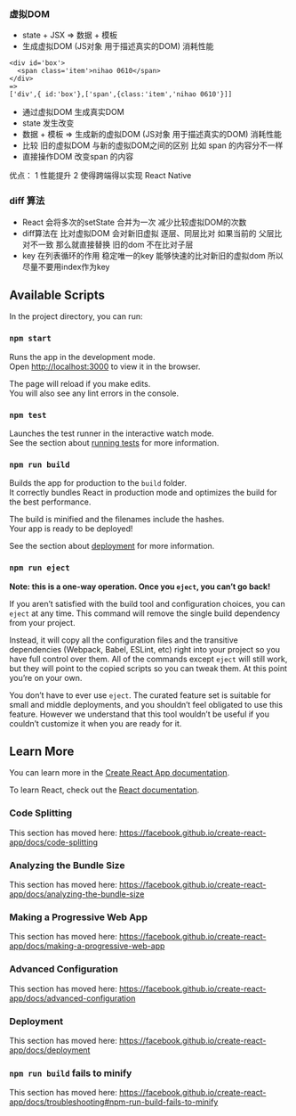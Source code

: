### 虚拟DOM
- state + JSX => 数据 + 模板
- 生成虚拟DOM (JS对象 用于描述真实的DOM) 消耗性能 
```
<div id='box'>
  <span class='item'>nihao 0610</span>
</div>
=>
['div',{ id:'box'},['span',{class:'item','nihao 0610'}]]
```
- 通过虚拟DOM 生成真实DOM
- state 发生改变
- 数据 + 模板 => 生成新的虚拟DOM (JS对象 用于描述真实的DOM) 消耗性能 
- 比较 旧的虚拟DOM  与新的虚拟DOM之间的区别 比如 span 的内容分不一样
- 直接操作DOM 改变span 的内容


优点：
1 性能提升
2 使得跨端得以实现 React Native

### diff 算法
- React 会将多次的setState 合并为一次 减少比较虚拟DOM的次数
- diff算法在 比对虚拟DOM 会对新旧虚拟 逐层、同层比对 如果当前的 父层比对不一致 那么就直接替换 旧的dom 不在比对子层
- key 在列表循环的作用 稳定唯一的key 能够快速的比对新旧的虚拟dom 所以尽量不要用index作为key 
## Available Scripts

In the project directory, you can run:

### `npm start`

Runs the app in the development mode.<br>
Open [http://localhost:3000](http://localhost:3000) to view it in the browser.

The page will reload if you make edits.<br>
You will also see any lint errors in the console.

### `npm test`

Launches the test runner in the interactive watch mode.<br>
See the section about [running tests](https://facebook.github.io/create-react-app/docs/running-tests) for more information.

### `npm run build`

Builds the app for production to the `build` folder.<br>
It correctly bundles React in production mode and optimizes the build for the best performance.

The build is minified and the filenames include the hashes.<br>
Your app is ready to be deployed!

See the section about [deployment](https://facebook.github.io/create-react-app/docs/deployment) for more information.

### `npm run eject`

**Note: this is a one-way operation. Once you `eject`, you can’t go back!**

If you aren’t satisfied with the build tool and configuration choices, you can `eject` at any time. This command will remove the single build dependency from your project.

Instead, it will copy all the configuration files and the transitive dependencies (Webpack, Babel, ESLint, etc) right into your project so you have full control over them. All of the commands except `eject` will still work, but they will point to the copied scripts so you can tweak them. At this point you’re on your own.

You don’t have to ever use `eject`. The curated feature set is suitable for small and middle deployments, and you shouldn’t feel obligated to use this feature. However we understand that this tool wouldn’t be useful if you couldn’t customize it when you are ready for it.

## Learn More

You can learn more in the [Create React App documentation](https://facebook.github.io/create-react-app/docs/getting-started).

To learn React, check out the [React documentation](https://reactjs.org/).

### Code Splitting

This section has moved here: https://facebook.github.io/create-react-app/docs/code-splitting

### Analyzing the Bundle Size

This section has moved here: https://facebook.github.io/create-react-app/docs/analyzing-the-bundle-size

### Making a Progressive Web App

This section has moved here: https://facebook.github.io/create-react-app/docs/making-a-progressive-web-app

### Advanced Configuration

This section has moved here: https://facebook.github.io/create-react-app/docs/advanced-configuration

### Deployment

This section has moved here: https://facebook.github.io/create-react-app/docs/deployment

### `npm run build` fails to minify

This section has moved here: https://facebook.github.io/create-react-app/docs/troubleshooting#npm-run-build-fails-to-minify
